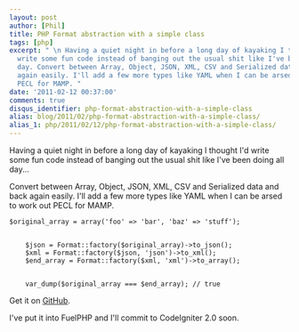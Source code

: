 ```yaml
---
layout: post
author: [Phil]
title: PHP Format abstraction with a simple class
tags: [php]
excerpt: " \n Having a quiet night in before a long day of kayaking I thought I'd
  write some fun code instead of banging out the usual shit like I've been doing all
  day. Convert between Array, Object, JSON, XML, CSV and Serialized data and back
  again easily. I'll add a few more types like YAML when I can be arsed to work out
  PECL for MAMP. "
date: '2011-02-12 00:37:00'
comments: true
disqus_identifier: php-format-abstraction-with-a-simple-class
alias: blog/2011/02/php-format-abstraction-with-a-simple-class/
alias_1: php/2011/02/12/php-format-abstraction-with-a-simple-class/
---
```


Having a quiet night in before a long day of kayaking I thought I'd write some fun code instead of banging out the usual shit like I've been doing all day...

Convert between Array, Object, JSON, XML, CSV and Serialized data and back again easily. I'll add a few more types like YAML when I can be arsed to work out PECL for MAMP.

    $original_array = array('foo' => 'bar', 'baz' => 'stuff');
    
    
        $json = Format::factory($original_array)->to_json();
        $xml = Format::factory($json, 'json')->to_xml();
        $end_array = Format::factory($xml, 'xml')->to_array();
    
    
        var_dump($original_array === $end_array); // true

Get it on [GitHub](http://github.com/philsturgeon/php-format).

I've put it into FuelPHP and I'll commit to CodeIgniter 2.0 soon.
